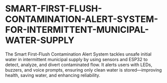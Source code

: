 # SMART-FIRST-FLUSH-CONTAMINATION-ALERT-SYSTEM-FOR-INTERMITTENT-MUNICIPAL-WATER-SUPPLY
The Smart First-Flush Contamination Alert System tackles unsafe initial water in intermittent municipal supply by using sensors and ESP32 to detect, analyze, and divert contaminated flow. It alerts users with LEDs, buzzers, and voice prompts, ensuring only clean water is stored—improving health, saving water, and enhancing reliability.
